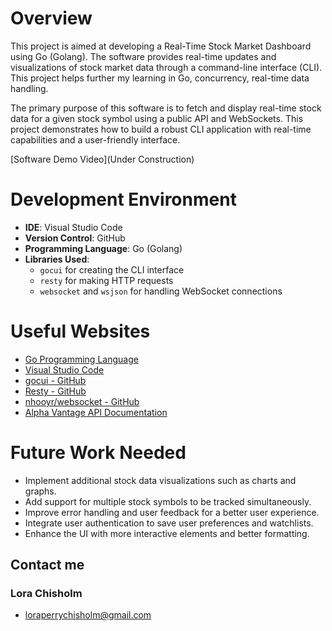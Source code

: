 # Overview

This project is aimed at developing a Real-Time Stock Market Dashboard using Go (Golang). The software provides real-time updates and visualizations of stock market data through a command-line interface (CLI). This project helps further my learning in Go, concurrency, real-time data handling.

The primary purpose of this software is to fetch and display real-time stock data for a given stock symbol using a public API and WebSockets. This project demonstrates how to build a robust CLI application with real-time capabilities and a user-friendly interface.

[Software Demo Video](Under Construction)

# Development Environment

- **IDE**: Visual Studio Code
- **Version Control**: GitHub
- **Programming Language**: Go (Golang)
- **Libraries Used**:
  - `gocui` for creating the CLI interface
  - `resty` for making HTTP requests
  - `websocket` and `wsjson` for handling WebSocket connections

# Useful Websites

- [Go Programming Language](https://golang.org/)
- [Visual Studio Code](https://code.visualstudio.com/)
- [gocui - GitHub](https://github.com/jroimartin/gocui)
- [Resty - GitHub](https://github.com/go-resty/resty)
- [nhooyr/websocket - GitHub](https://github.com/nhooyr/websocket)
- [Alpha Vantage API Documentation](https://www.alphavantage.co/documentation/)

# Future Work Needed

- Implement additional stock data visualizations such as charts and graphs.
- Add support for multiple stock symbols to be tracked simultaneously.
- Improve error handling and user feedback for a better user experience.
- Integrate user authentication to save user preferences and watchlists.
- Enhance the UI with more interactive elements and better formatting.

## Contact me

### Lora Chisholm

- loraperrychisholm@gmail.com
